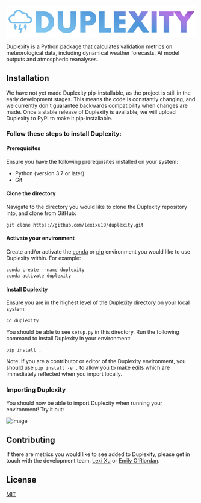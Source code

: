 ![Duplexity Logo](./logo_v1.png)

Duplexity is a Python package that calculates validation metrics on meteorological data, including dynamical weather forecasts, AI model outputs and atmospheric reanalyses. 

## Installation

We have not yet made Duplexity pip-installable, as the project is still in the early development stages. This means the code is constantly changing, and we currently don't guarantee backwards compatibility when changes are made. Once a stable release of Duplexity is available, we will upload Duplexity to PyPI to make it pip-installable. 

### Follow these steps to install Duplexity:

#### Prerequisites
Ensure you have the following prerequisites installed on your system:

 - Python (version 3.7 or later)
 - Git

#### Clone the directory

Navigate to the directory you would like to clone the Duplexity repository into, and clone from GitHub:

```
git clone https://github.com/lexixu19/duplexity.git
```
#### Activate your environment
Create and/or activate the [conda](https://conda.io/projects/conda/en/latest/user-guide/tasks/manage-environments.html) or [pip](https://packaging.python.org/en/latest/guides/installing-using-pip-and-virtual-environments/) environment you would like to use Duplexity within. For example:

```
conda create --name duplexity
conda activate duplexity
```
#### Install Duplexity
Ensure you are in the highest level of the Duplexity directory on your local system:

```
cd duplexity
```
You should be able to see `setup.py` in this directory. Run the following command to install Duplexity in your environment:

```
pip install .
```

Note: if you are a contributor or editor of the Duplexity environment, you should use `pip install -e .` to allow you to make edits which are immediately reflected when you import locally.

### Importing Duplexity
You should now be able to import Duplexity when running your environment! Try it out:

<img width="959" alt="image" src="https://github.com/user-attachments/assets/62f7ba4a-460a-44b3-bae3-141c5ca50b5f">


## Contributing

If there are metrics you would like to see added to Duplexity, please get in touch with the development team: [Lexi Xu](lexi.xu12@gmail.com) or [Emily O'Riordan](emily@bodekerscientific.com). 

## License

[MIT](https://choosealicense.com/licenses/mit/)
